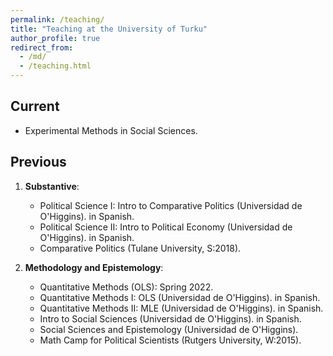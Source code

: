 ```yaml
---
permalink: /teaching/
title: "Teaching at the University of Turku"
author_profile: true
redirect_from:
  - /md/
  - /teaching.html
---
```


## Current

- Experimental Methods in Social Sciences. <a href="https://github.com/hbahamonde/Exp_Soc_Science/raw/main/Bahamonde_Exp_Soc_Sci.pdf"><i class='fa fa-book fa'></i></a>




## Previous

1. **Substantive**:
	- Political Science I: Intro to Comparative Politics (Universidad de O'Higgins).  <a href="https://github.com/hbahamonde/Ciencia_Politica_I/raw/master/Bahamonde_Ciencia_Politica_I.pdf"><i class='fa fa-book fa'></i></a> in Spanish.
	- Political Science II: Intro to Political Economy (Universidad de O'Higgins). <a href="https://github.com/hbahamonde/Ciencia_Politica_II/raw/master/Bahamonde_Ciencia_Politica_II.pdf"><i class='fa fa-book fa'></i></a> in Spanish.
	- Comparative Politics (Tulane University, S:2018). <a href="https://github.com/hbahamonde/Comparative_Politics_UGRAD/raw/master/Bahamonde_Comparative_Politics_Syllabus_UGRAD.pdf"><i class='fa fa-book fa'></i></a>

2. **Methodology and Epistemology**:
	- Quantitative Methods (OLS): Spring 2022.  <a href="https://github.com/hbahamonde/OLS/raw/master/Bahamonde_OLS.pdf"><i class='fa fa-book fa'></i></a>
	- Quantitative Methods I: OLS (Universidad de O'Higgins).  <a href="https://github.com/hbahamonde/OLS/raw/master/Lectures/Spanish/Bahamonde_OLS_Spanish.pdf"><i class='fa fa-book fa'></i></a> in Spanish.
	- Quantitative Methods II: MLE (Universidad de O'Higgins).  <a href="https://github.com/hbahamonde/MLE/raw/master/Lectures/Spanish/Bahamonde_MLE_Spanish.pdf"><i class='fa fa-book fa'></i></a> in Spanish.
	- Intro to Social Sciences (Universidad de O'Higgins). <a href="https://github.com/hbahamonde/Intro_Ciencias_Sociales/raw/master/Bahamonde_Intro_Ciencias_Sociales.pdf"><i class='fa fa-book fa'></i></a> in Spanish.
	- Social Sciences and Epistemology (Universidad de O'Higgins). <a href="https://github.com/hbahamonde/Social_Sciences_Epistemology_UGRAD/raw/master/Bahamonde_Social_Sciences_Epistemology_UGRAD_Syllabus.pdf"><i class='fa fa-book fa'></i></a>
	- Math Camp for Political Scientists (Rutgers University, W:2015). <a href="https://github.com/hbahamonde/Math-Camp/raw/master/Syllabus/Math_Camp_Syllabus.pdf"><i class="fa fa-book fa"></i></a> <a href="https://github.com/hbahamonde/Math-Camp"><i class='fa fa-github-square fa'></i></a>
